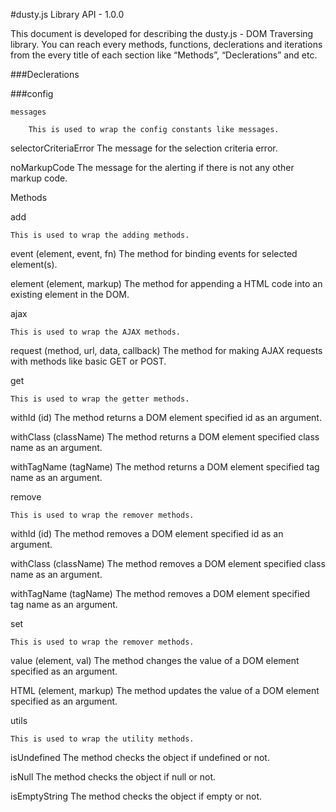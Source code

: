 #dusty.js Library API - 1.0.0

This document is developed for describing the dusty.js - DOM Traversing library. You can reach every methods, functions, declerations and iterations from the every title of each section like “Methods”, “Declerations” and etc.

###Declerations

###config

	messages

		This is used to wrap the config constants like messages.

selectorCriteriaError
	The message for the selection criteria error.

noMarkupCode
		The message for the alerting if there is not any other markup code.

Methods

add

	This is used to wrap the adding methods.

event (element, event, fn)
		The method for binding events for selected element(s).

element (element, markup)
		The method for appending a HTML code into an existing element in the DOM.

ajax

	This is used to wrap the AJAX methods.

request (method, url, data, callback)
		The method for making AJAX requests with methods like basic GET or POST.

get

	This is used to wrap the getter methods.

withId (id)
		The method returns a DOM element specified id as an argument.

withClass (className)
		The method returns a DOM element specified class name as an argument.

withTagName (tagName)
		The method returns a DOM element specified tag name as an argument.

remove

	This is used to wrap the remover methods.

withId (id)
		The method removes a DOM element specified id as an argument.

withClass (className)
		The method removes a DOM element specified class name as an argument.

withTagName (tagName)
		The method removes a DOM element specified tag name as an argument.

set

	This is used to wrap the remover methods.

value (element, val)
		The method changes the value of a DOM element specified as an argument.

HTML (element, markup)
		The method updates the value of a DOM element specified as an argument.

utils

	This is used to wrap the utility methods.

isUndefined
		The method checks the object if undefined or not.

isNull
		The method checks the object if null or not.

isEmptyString
		The method checks the object if empty or not.
